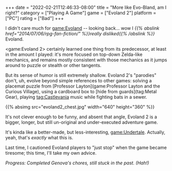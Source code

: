 +++
date = "2022-02-21T12:46:33-08:00"
title = "More like Evo-Bland, am I right?"
category = ["Playing A Game"]
game = ["Evoland 2"]
platform = ["PC"]
rating = ["Bad"]
+++

I didn't care much for <game:Evoland> -- looking back... wow I <i>{{% abslink href="2014/07/06/rpg-fan-fiction/" %}}really disliked{{% /abslink %}}</i> Evoland.

<game:Evoland 2> certainly learned one thing from its predecessor, at least in the amount I played: it's more focused on top-down Zelda-like mechanics, and remains mostly consistent with those mechanics as it jumps around to puzzle or stealth or other tangents.

But its sense of humor is still extremely shallow.  Evoland 2's "parodies" don't, uh, evolve beyond simple references to other games: solving a placemat puzzle from [Professor Layton](game:Professor Layton and the Curious Village), using a cardboard box to [hide from guards](tag:Metal Gear), playing <tag:Castlevania> music while fighting bats in a sewer.

{{% absimg src="evoland2_chest.jpg" width="640" height="360" %}}

It's not clever enough to be funny, and absent that angle, Evoland 2 is a bigger, longer, but still un-original and under-executed adventure game.

It's kinda like a better-made, but less-interesting, <game:Undertale>.  Actually, yeah, that's <i>exactly</i> what this is.

Last time, I cautioned Evoland players to "just stop" when the game became tiresome; this time, I'll take my own advice.

<i>Progress: Completed Genova's chores, still stuck in the past.  (Hah!)</i>
